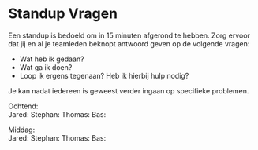 # Standup Vragen

Een standup is bedoeld om in 15 minuten afgerond te hebben. Zorg ervoor dat jij en al je teamleden beknopt antwoord geven op de volgende vragen:

- Wat heb ik gedaan?
- Wat ga ik doen?
- Loop ik ergens tegenaan? Heb ik hierbij hulp nodig?

Je kan nadat iedereen is geweest verder ingaan op specifieke problemen.  

Ochtend:  
Jared: 
Stephan: 
Thomas: 
Bas: 

Middag:  
Jared: 
Stephan: 
Thomas: 
Bas: 